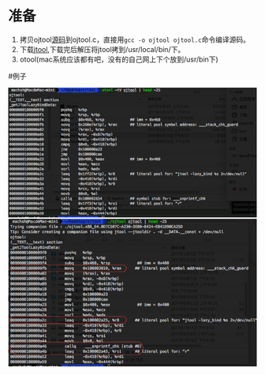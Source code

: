 # 准备
1. 拷贝ojtool[源码](http://newosxbook.com/src.jl?tree=listings&file=otoolfilt.c)到ojtool.c，直接用```gcc -o ojtool ojtool.c```命令编译源码。
2. 下载[jtool](http://www.newosxbook.com/index.php?page=downloads),下载完后解压将jtool拷到/usr/local/bin/下。
3. otool(mac系统应该都有吧，没有的自己网上下个放到/usr/bin下)

#例子

![](./images/otool1.png)
![](./images/ojtool1.png)
